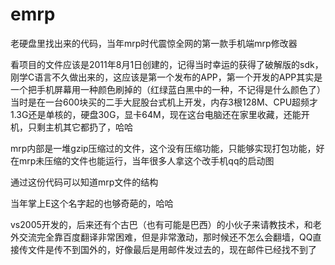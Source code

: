 # emrp
老硬盘里找出来的代码，当年mrp时代震惊全网的第一款手机端mrp修改器

看项目的文件应该是2011年8月1日创建的，记得当时幸运的获得了破解版的sdk，刚学C语言不久做出来的，这应该是第一个发布的APP，第一个开发的APP其实是一个把手机屏幕用一种颜色刷掉的（红绿蓝白黑中的一种，不记得是什么颜色了）当时是在一台600块买的二手大屁股台式机上开发，内存3根128M、CPU超频才1.3G还是单核的，硬盘30G，显卡64M，现在这台电脑还在家里收藏，还能开机，只剩主机其它都扔了，哈哈

mrp内部是一堆gzip压缩过的文件，这个没有压缩功能，只能够实现打包功能，好在mrp未压缩的文件也能运行，当年很多人拿这个改手机qq的启动图

通过这份代码可以知道mrp文件的结构

当年掌上E这个名字起的也够奇葩的，哈哈

vs2005开发的，后来还有个古巴（也有可能是巴西）的小伙子来请教技术，和老外交流完全靠百度翻译非常困难，但是非常激动，那时候还不怎么会翻墙，QQ直接传文件是传不到国外的，好像最后是用邮件发过去的，现在邮件已经找不到了

